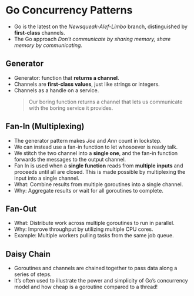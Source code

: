# Go Concurrency Patterns

- Go is the latest on the _Newsqueak-Alef-Limbo_ branch, distinguished by **first-class** channels.
- The Go approach _Don't communicate by sharing memory, share memory by communicating._

## Generator

- Generator: function that **returns a channel**.
- Channels are **first-class values**, just like strings or integers.
- Channels as a handle on a service.
  > Our boring function returns a channel that lets us communicate with the boring service it provides.

## Fan-In (Multiplexing)

- The generator pattern makes _Joe_ and _Ann_ count in lockstep.
- We can instead use a fan-in function to let whosoever is ready talk.
- We stitch the two channel into a **single one**, and the fan-in function forwards the messages to the output channel.
- Fan In is used when a **single function** reads from **multiple inputs** and proceeds until all are closed. This is made possible by multiplexing the input into a single channel.
- What: Combine results from multiple goroutines into a single channel.
- Why: Aggregate results or wait for all goroutines to complete.

## Fan-Out

- What: Distribute work across multiple goroutines to run in parallel.
- Why: Improve throughput by utilizing multiple CPU cores.
- Example: Multiple workers pulling tasks from the same job queue.

## Daisy Chain

- Goroutines and channels are chained together to pass data along a series of steps.
- It’s often used to illustrate the power and simplicity of Go’s concurrency model and how cheap is a goroutine compared to a thread!
